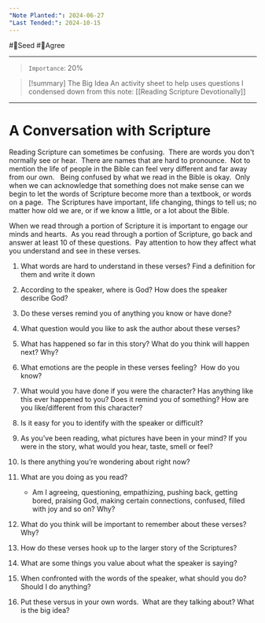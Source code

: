 ```yaml
---
"Note Planted:": 2024-06-27
"Last Tended:": 2024-10-15
---
```

#🌱Seed  #🙂Agree
****
> `Importance`: 20%

> [!summary] The Big Idea
>An activity sheet to help uses questions I condensed down from this note: [[Reading Scripture Devotionally]]

****
# A Conversation with Scripture
Reading Scripture can sometimes be confusing.  There are words you don't normally see or hear.  There are names that are hard to pronounce.  Not to mention the life of people in the Bible can feel very different and far away from our own.   Being confused by what we read in the Bible is okay.  Only when we can acknowledge that something does not make sense can we begin to let the words of Scripture become more than a textbook, or words on a page.  The Scriptures have important, life changing, things to tell us; no matter how old we are, or if we know a little, or a lot about the Bible.  

When we read through a portion of Scripture it is important to engage our minds and hearts.  As you read through a portion of Scripture, go back and answer at least 10 of these questions.  Pay attention to how they affect what you understand and see in these verses.  

1. What words are hard to understand in these verses? Find a definition for them and write it down

2. According to the speaker, where is God? How does the speaker describe God?

3. Do these verses remind you of anything you know or have done?

4. What question would you like to ask the author about these verses?

5. What has happened so far in this story? What do you think will happen next? Why?

6. What emotions are the people in these verses feeling?  How do you know?

7. What would you have done if you were the character? Has anything like this ever happened to you? Does it remind you of something? How are you like/different from this character?

8. Is it easy for you to identify with the speaker or difficult?

9. As you’ve been reading, what pictures have been in your mind? If you were in the story, what would you hear, taste, smell or feel?

10. Is there anything you’re wondering about right now?

11. What are you doing as you read?
	- Am I agreeing, questioning, empathizing, pushing back, getting bored, praising God, making certain connections, confused, filled with joy and so on? Why?

12. What do you think will be important to remember about these verses? Why?

13. How do these verses hook up to the larger story of the Scriptures?

14. What are some things you value about what the speaker is saying?

15. When confronted with the words of the speaker, what should you do? Should I do anything?

16. Put these versus in your own words.  What are they talking about? What is the big idea?
